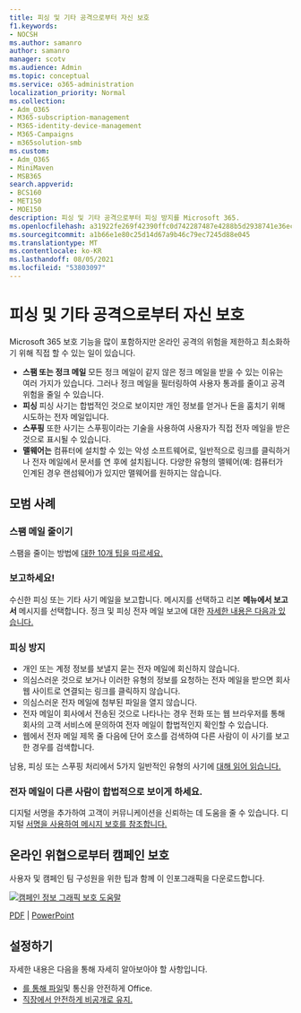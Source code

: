 ```yaml
---
title: 피싱 및 기타 공격으로부터 자신 보호
f1.keywords:
- NOCSH
ms.author: samanro
author: samanro
manager: scotv
ms.audience: Admin
ms.topic: conceptual
ms.service: o365-administration
localization_priority: Normal
ms.collection:
- Adm_O365
- M365-subscription-management
- M365-identity-device-management
- M365-Campaigns
- m365solution-smb
ms.custom:
- Adm_O365
- MiniMaven
- MSB365
search.appverid:
- BCS160
- MET150
- MOE150
description: 피싱 및 기타 공격으로부터 피싱 방지를 Microsoft 365.
ms.openlocfilehash: a31922fe269f42390ffc0d742287487e4288b5d2938741e36ecaf3d79bad5889
ms.sourcegitcommit: a1b66e1e80c25d14d67a9b46c79ec7245d88e045
ms.translationtype: MT
ms.contentlocale: ko-KR
ms.lasthandoff: 08/05/2021
ms.locfileid: "53803097"
---
```

# <a name="protect-yourself-against-phishing-and-other-attacks"></a>피싱 및 기타 공격으로부터 자신 보호

Microsoft 365 보호 기능을 많이 포함하지만 온라인 공격의 위험을 제한하고 최소화하기 위해 직접 할 수 있는 일이 있습니다.

- **스팸 또는 정크 메일** 모든 정크 메일이 같지 않은 정크 메일을 받을 수 있는 이유는 여러 가지가 있습니다. 그러나 정크 메일을 필터링하여 사용자 통과를 줄이고 공격 위험을 줄일 수 있습니다.
- **피싱** 피싱 사기는 합법적인 것으로 보이지만 개인 정보를 얻거나 돈을 훔치기 위해 시도하는 전자 메일입니다.
- **스푸핑** 또한 사기는 스푸핑이라는 기술을 사용하여 사용자가 직접 전자 메일을 받은 것으로 표시될 수 있습니다. 
- **맬웨어는** 컴퓨터에 설치할 수 있는 악성 소프트웨어로, 일반적으로 링크를 클릭하거나 전자 메일에서 문서를 연 후에 설치됩니다. 다양한 유형의 맬웨어(예: 컴퓨터가 인계된 경우 랜섬웨어)가 있지만 맬웨어를 원하지는 않습니다. 

## <a name="best-practices"></a>모범 사례

### <a name="reduce-spam-mail"></a>스팸 메일 줄이기

스팸을 줄이는 방법에 [대한 10개 팁을 따르세요.](https://support.microsoft.com/en-us/office/10-tips-on-how-to-help-reduce-spam-55f756e8-688b-41c3-a086-8f68ccc592f6)

### <a name="report-it"></a>보고하세요!

수신한 피싱 또는 기타 사기 메일을 보고합니다. 메시지를 선택하고 리본 **메뉴에서 보고서** 메시지를 선택합니다.
정크 및 피싱 전자 메일 보고에 대한 [자세한 내용은 다음과 있습니다.](https://support.office.com/article/Use-the-Report-Message-add-in-b5caa9f1-cdf3-4443-af8c-ff724ea719d2)

### <a name="avoid-phishing"></a>피싱 방지

- 개인 또는 계정 정보를 보낼지 묻는 전자 메일에 회신하지 않습니다.
- 의심스러운 것으로 보거나 이러한 유형의 정보를 요청하는 전자 메일을 받으면 회사 웹 사이트로 연결되는 링크를 클릭하지 않습니다.
- 의심스러운 전자 메일에 첨부된 파일을 열지 않습니다.
- 전자 메일이 회사에서 전송된 것으로 나타나는 경우 전화 또는 웹 브라우저를 통해 회사의 고객 서비스에 문의하여 전자 메일이 합법적인지 확인할 수 있습니다.
- 웹에서 전자 메일 제목 줄 다음에 단어 호스를 검색하여 다른 사람이 이 사기를 보고한 경우를 검색합니다.

남용, 피싱 또는 스푸핑 처리에서 5가지 일반적인 유형의 사기에 [대해 읽어 읽습니다.](https://support.office.com/article/Deal-with-abuse-phishing-or-spoofing-in-Outlook-com-0d882ea5-eedc-4bed-aebc-079ffa1105a3)

### <a name="make-sure-your-emails-look-legitimate-to-others"></a>전자 메일이 다른 사람이 합법적으로 보이게 하세요.

디지털 서명을 추가하여 고객이 커뮤니케이션을 신뢰하는 데 도움을 줄 수 있습니다. 디지털 [서명을 사용하여 메시지 보호를 참조합니다.](https://support.office.com/article/secure-messages-by-using-a-digital-signature-549ca2f1-a68f-4366-85fa-b3f4b5856fc6)

## <a name="help-protect-your-campaign-from-online-threats"></a>온라인 위협으로부터 캠페인 보호

사용자 및 캠페인 팀 구성원을 위한 팁과 함께 이 인포그래픽을 다운로드합니다.

[![캠페인 정보 그래픽 보호 도움말](../media/M365-Campaigns-WhatCanUsersDoToSecure-358x201.png)](downloads/M365CampaignsWhatCanUsersDoToSecure.pdf)

[PDF](downloads/M365CampaignsWhatCanUsersDoToSecure.pdf)  |  [PowerPoint](https://github.com/MicrosoftDocs/microsoft-365-docs-pr/raw/live/m365-democracy/microsoft-365/campaigns/downloads/M365CampaignsWhatCanUsersDoToSecure.pptx)

## <a name="set-it-up"></a>설정하기

자세한 내용은 다음을 통해 자세히 알아보아야 할 사항입니다.

- [를 통해 파일](https://support.microsoft.com/en-us/office/keep-your-files-and-communications-safe-with-office-c4ddc381-7395-42da-887c-8836a3bb975f)및 통신을 안전하게 Office.
- [직장에서 안전하게 비공개로 유지.](https://support.office.com/article/stay-secure-and-private-at-work-104c7d91-b25a-453d-beee-ba64b6c6fc2d)
  
